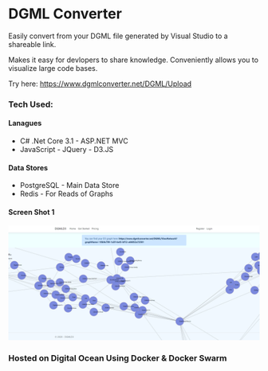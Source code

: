 # DGML Converter

Easily convert from your DGML file generated by Visual Studio to a shareable link.

Makes it easy for devlopers to share knowledge. Conveniently allows you to visualize large code bases.

Try here: https://www.dgmlconverter.net/DGML/Upload

### Tech Used:

#### Lanagues

- C# .Net Core 3.1 - ASP.NET MVC
- JavaScript - JQuery - D3.JS

#### Data Stores

- PostgreSQL - Main Data Store
- Redis - For Reads of Graphs

#### Screen Shot 1
![Demo_Screenshot_1](Demo_Screenshot_1.PNG)


### Hosted on Digital Ocean Using Docker & Docker Swarm
